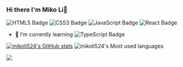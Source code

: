 ### Hi there I'm Miko Li👋

![HTML5 Badge](https://img.shields.io/badge/HTML5-E34F26?logo=html5&logoColor=fff&style=flat)
![CSS3 Badge](https://img.shields.io/badge/CSS3-1572B6?logo=css3&logoColor=fff&style=flat)
![JavaScript Badge](https://img.shields.io/badge/JavaScript-F7DF1E?logo=javascript&logoColor=000&style=flat)
![React Badge](https://img.shields.io/badge/React-61DAFB?logo=react&logoColor=000&style=flat)

- 🌱 I’m currently learning  ![TypeScript Badge](https://img.shields.io/badge/TypeScript-3178C6?logo=typescript&logoColor=fff&style=flat)

[![mikoli524's GitHub stats](https://github-readme-stats.vercel.app/api?username=mikoli524)](https://github.com/anuraghazra/github-readme-stats)
![mikoli524's Most used languages](https://github-readme-stats.vercel.app/api/top-langs/?username=mikoli524&layout=compact&hide_border=true&langs_count=10)

![](https://raw.githubusercontent.com/mikoli524/mikoli524/main/assets/github-contribution-grid-snake.svg)              

<!--
**mikoli524/mikoli524** is a ✨ _special_ ✨ repository because its `README.md` (this file) appears on your GitHub profile.

Here are some ideas to get you started:

- 🔭 I’m currently working on ...

- 👯 I’m looking to collaborate on ...
- 🤔 I’m looking for help with ...
- 💬 Ask me about ...
- 📫 How to reach me: ...
- 😄 Pronouns: ...
- ⚡ Fun fact: ...
-->
